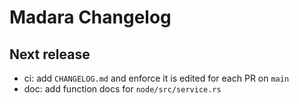 # Madara Changelog

## Next release

- ci: add `CHANGELOG.md` and enforce it is edited for each PR on `main`
- doc: add function docs for `node/src/service.rs`
